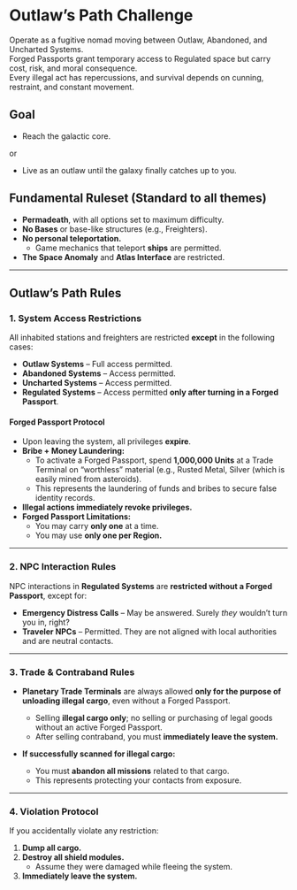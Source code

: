 # Outlaw’s Path Challenge
Operate as a fugitive nomad moving between Outlaw, Abandoned, and Uncharted Systems.  
Forged Passports grant temporary access to Regulated space but carry cost, risk, and moral consequence.  
Every illegal act has repercussions, and survival depends on cunning, restraint, and constant movement.

## Goal
- Reach the galactic core.

or

- Live as an outlaw until the galaxy finally catches up to you.

## Fundamental Ruleset (Standard to all themes)
- **Permadeath**, with all options set to maximum difficulty.
- **No Bases** or base-like structures (e.g., Freighters).
- **No personal teleportation.**
  - Game mechanics that teleport **ships** are permitted.
- **The Space Anomaly** and **Atlas Interface** are restricted.

---

## Outlaw’s Path Rules

### 1. System Access Restrictions
All inhabited stations and freighters are restricted **except** in the following cases:

- **Outlaw Systems** – Full access permitted.
- **Abandoned Systems** – Access permitted.
- **Uncharted Systems** – Access permitted.
- **Regulated Systems** – Access permitted **only after turning in a Forged Passport**.

#### Forged Passport Protocol
- Upon leaving the system, all privileges **expire**.
- **Bribe + Money Laundering:**
  - To activate a Forged Passport, spend **1,000,000 Units** at a Trade Terminal on “worthless” material (e.g., Rusted Metal, Silver (which is easily mined from asteroids).  
  - This represents the laundering of funds and bribes to secure false identity records.
- **Illegal actions immediately revoke privileges.**
- **Forged Passport Limitations:**
  - You may carry **only one** at a time.
  - You may use **only one per Region.**

---

### 2. NPC Interaction Rules
NPC interactions in **Regulated Systems** are **restricted without a Forged Passport**, except for:

- **Emergency Distress Calls** – May be answered. Surely _they_ wouldn’t turn you in, right?
- **Traveler NPCs** – Permitted. They are not aligned with local authorities and are neutral contacts.

---

### 3. Trade & Contraband Rules
- **Planetary Trade Terminals** are always allowed **only for the purpose of unloading illegal cargo**, even without a Forged Passport.
  - Selling **illegal cargo only**; no selling or purchasing of legal goods without an active Forged Passport.
  - After selling contraband, you must **immediately leave the system.**

- **If successfully scanned for illegal cargo:**
  - You must **abandon all missions** related to that cargo.
  - This represents protecting your contacts from exposure.

---

### 4. Violation Protocol
If you accidentally violate any restriction:

1. **Dump all cargo.**
2. **Destroy all shield modules.**
   - Assume they were damaged while fleeing the system.
3. **Immediately leave the system.**
